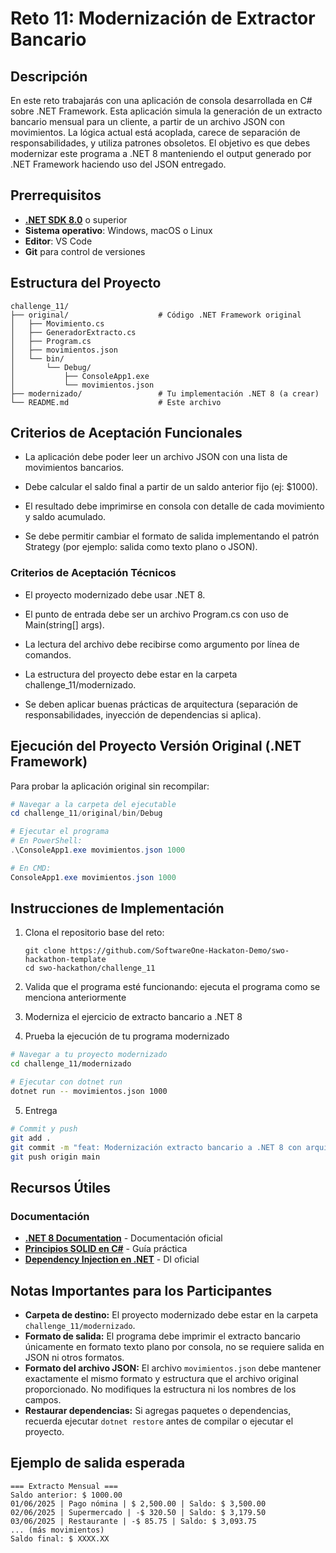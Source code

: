 # Reto 11: Modernización de Extractor Bancario

## Descripción

En este reto trabajarás con una aplicación de consola desarrollada en C# sobre .NET Framework. Esta aplicación simula la generación de un extracto bancario mensual para un cliente, a partir de un archivo JSON con movimientos. La lógica actual está acoplada, carece de separación de responsabilidades, y utiliza patrones obsoletos. El objetivo es que debes modernizar este programa a .NET 8 manteniendo el output generado por .NET Framework haciendo uso del JSON entregado.



## Prerrequisitos

- **[.NET SDK 8.0](https://dotnet.microsoft.com/en-us/download/dotnet/8.0)** o superior
- **Sistema operativo**: Windows, macOS o Linux
- **Editor**: VS Code
- **Git** para control de versiones

## Estructura del Proyecto

```
challenge_11/
├── original/                    # Código .NET Framework original
│   ├── Movimiento.cs
│   ├── GeneradorExtracto.cs
│   ├── Program.cs
│   ├── movimientos.json
│   └── bin/
│       └── Debug/
│           ├── ConsoleApp1.exe
│           └── movimientos.json
├── modernizado/                 # Tu implementación .NET 8 (a crear)
└── README.md                    # Este archivo
```

## Criterios de Aceptación Funcionales

- La aplicación debe poder leer un archivo JSON con una lista de movimientos bancarios.

- Debe calcular el saldo final a partir de un saldo anterior fijo (ej: $1000).

- El resultado debe imprimirse en consola con detalle de cada movimiento y saldo acumulado.

- Se debe permitir cambiar el formato de salida implementando el patrón Strategy (por ejemplo: salida como texto plano o JSON).

### Criterios de Aceptación Técnicos
- El proyecto modernizado debe usar .NET 8.

- El punto de entrada debe ser un archivo Program.cs con uso de Main(string[] args).

- La lectura del archivo debe recibirse como argumento por línea de comandos.

- La estructura del proyecto debe estar en la carpeta challenge_11/modernizado.

- Se deben aplicar buenas prácticas de arquitectura (separación de responsabilidades, inyección de dependencias si aplica).


## Ejecución del Proyecto Versión Original (.NET Framework)

Para probar la aplicación original sin recompilar:

```powershell
# Navegar a la carpeta del ejecutable
cd challenge_11/original/bin/Debug

# Ejecutar el programa
# En PowerShell:
.\ConsoleApp1.exe movimientos.json 1000

# En CMD:
ConsoleApp1.exe movimientos.json 1000
```

## Instrucciones de Implementación
1. Clona el repositorio base del reto:
   ```
   git clone https://github.com/SoftwareOne-Hackaton-Demo/swo-hackathon-template
   cd swo-hackathon/challenge_11
   ```
2. Valida que el programa esté funcionando:
   ejecuta el programa como se menciona anteriormente

3. Moderniza el ejercicio de extracto bancario a .NET 8
  
4. Prueba la ejecución de tu programa modernizado
```bash
# Navegar a tu proyecto modernizado
cd challenge_11/modernizado

# Ejecutar con dotnet run
dotnet run -- movimientos.json 1000

```

5. Entrega
```bash
# Commit y push
git add .
git commit -m "feat: Modernización extracto bancario a .NET 8 con arquitectura SOLID"
git push origin main
```


## Recursos Útiles

### Documentación
- [**.NET 8 Documentation**](https://learn.microsoft.com/en-us/dotnet/core/) - Documentación oficial
- **[Principios SOLID en C#](https://medium.com/@cramirez92/principios-solid-en-c-1c5d9c2f180e)** - Guía práctica
- **[Dependency Injection en .NET](https://docs.microsoft.com/en-us/dotnet/core/extensions/dependency-injection)** - DI oficial

## Notas Importantes para los Participantes

- **Carpeta de destino:** El proyecto modernizado debe estar en la carpeta `challenge_11/modernizado`.
- **Formato de salida:** El programa debe imprimir el extracto bancario únicamente en formato texto plano por consola, no se requiere salida en JSON ni otros formatos.
- **Formato del archivo JSON:** El archivo `movimientos.json` debe mantener exactamente el mismo formato y estructura que el archivo original proporcionado. No modifiques la estructura ni los nombres de los campos.
- **Restaurar dependencias:** Si agregas paquetes o dependencias, recuerda ejecutar `dotnet restore` antes de compilar o ejecutar el proyecto.

## Ejemplo de salida esperada

```
=== Extracto Mensual ===
Saldo anterior: $ 1000.00
01/06/2025 | Pago nómina | $ 2,500.00 | Saldo: $ 3,500.00
02/06/2025 | Supermercado | -$ 320.50 | Saldo: $ 3,179.50
03/06/2025 | Restaurante | -$ 85.75 | Saldo: $ 3,093.75
... (más movimientos)
Saldo final: $ XXXX.XX
```